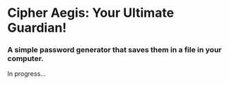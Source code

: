 # Cipher Aegis: Your Ultimate Guardian!
### A simple password generator that saves them in a file in your computer.
In progress...
